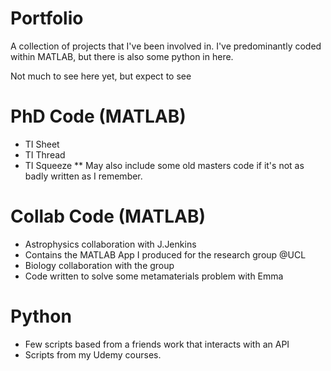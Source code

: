 # Portfolio
A collection of projects that I've been involved in. I've predominantly coded within MATLAB, but there is also some python in here.

Not much to see here yet, but expect to see

# PhD Code (MATLAB)
* TI Sheet
* TI Thread
* TI Squeeze
** May also include some old masters code if it's not as badly written as I remember.
    
# Collab Code (MATLAB)
 * Astrophysics collaboration with J.Jenkins
 * Contains the MATLAB App I produced for the research group @UCL
 * Biology collaboration with the group
 * Code written to solve some metamaterials problem with Emma
 
# Python
 * Few scripts based from a friends work that interacts with an API
 * Scripts from my Udemy courses.
 
 
